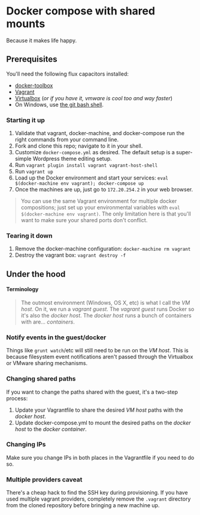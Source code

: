# Docker compose with shared mounts
Because it makes life happy.

## Prerequisites
You'll need the following flux capacitors installed:
 * [docker-toolbox](https://www.docker.com/docker-toolbox)
 * [Vagrant](https://www.vagrantup.com/downloads.html)
 * [Virtualbox](https://www.virtualbox.org/wiki/Downloads) (_or if you have it, vmware is cool too and way faster_)
 * On Windows, use [the git bash shell](https://git-for-windows.github.io/).

### Starting it up
1. Validate that vagrant, docker-machine, and docker-compose run the right commands from your command line.
2. Fork and clone this repo; navigate to it in your shell.
3. Customize `docker-compose.yml` as desired.  The default setup is a super-simple Wordpress theme editing setup.
4. Run `vagrant plugin install vagrant vagrant-host-shell`
5. Run `vagrant up`
6. Load up the Docker environment and start your services: `eval $(docker-machine env vagrant); docker-compose up`
7. Once the machines are up, just go to `172.20.254.2` in your web browser.

 > You can use the same Vagrant environment for multiple docker compositions; just set up your environmental variables with `eval $(docker-machine env vagrant)`.  The only limitation here is that you'll want to make sure your shared ports don't conflict.

### Tearing it down
1. Remove the docker-machine configuration: `docker-machine rm vagrant`
2. Destroy the vagrant box: `vagrant destroy -f`

## Under the hood

#### Terminology
 > The outmost environment (Windows, OS X, etc) is what I call the *VM host*.  On it, we run a *vagrant guest*.  The *vagrant guest* runs Docker so it's also the *docker host*.  The *docker host* runs a bunch of containers with are... *containers*.

### Notify events in the guest/docker
Things like `grunt watch`/etc will still need to be run on the *VM host*.  This is because filesystem event notifications aren't passed through the Virtualbox or VMware sharing mechanisms.

### Changing shared paths
If you want to change the paths shared with the guest, it's a two-step process: 
1. Update your Vagrantfile to share the desired *VM host* paths with the *docker host*.  
2. Update docker-compose.yml to mount the desired paths on the *docker host* to the *docker container*.  

### Changing IPs
Make sure you change IPs in both places in the Vagrantfile if you need to do so.

### Multiple providers caveat
There's a cheap hack to find the SSH key during provisioning.  If you have used multiple vagrant providers, completely remove the `.vagrant` directory from the cloned repository before bringing a new machine up.
